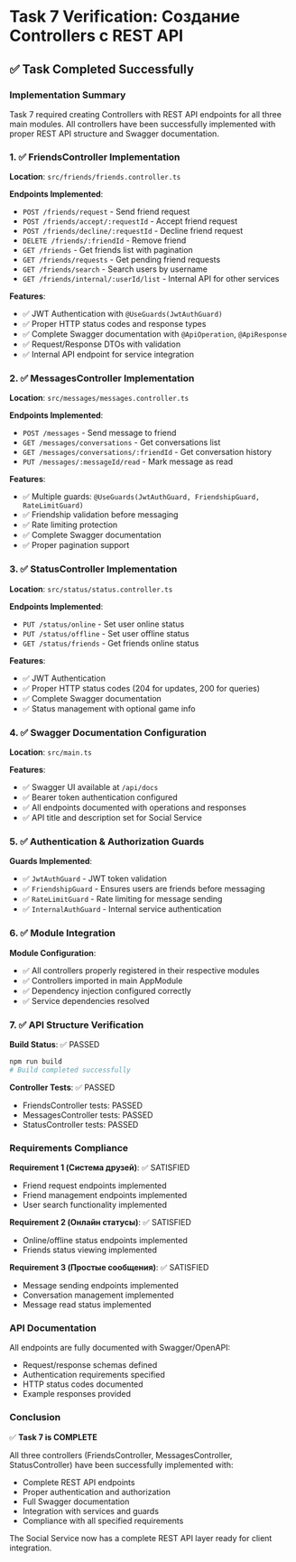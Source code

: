 # Task 7 Verification: Создание Controllers с REST API

## ✅ Task Completed Successfully

### Implementation Summary

Task 7 required creating Controllers with REST API endpoints for all three main modules. All controllers have been successfully implemented with proper REST API structure and Swagger documentation.

### 1. ✅ FriendsController Implementation

**Location**: `src/friends/friends.controller.ts`

**Endpoints Implemented**:
- `POST /friends/request` - Send friend request
- `POST /friends/accept/:requestId` - Accept friend request  
- `POST /friends/decline/:requestId` - Decline friend request
- `DELETE /friends/:friendId` - Remove friend
- `GET /friends` - Get friends list with pagination
- `GET /friends/requests` - Get pending friend requests
- `GET /friends/search` - Search users by username
- `GET /friends/internal/:userId/list` - Internal API for other services

**Features**:
- ✅ JWT Authentication with `@UseGuards(JwtAuthGuard)`
- ✅ Proper HTTP status codes and response types
- ✅ Complete Swagger documentation with `@ApiOperation`, `@ApiResponse`
- ✅ Request/Response DTOs with validation
- ✅ Internal API endpoint for service integration

### 2. ✅ MessagesController Implementation

**Location**: `src/messages/messages.controller.ts`

**Endpoints Implemented**:
- `POST /messages` - Send message to friend
- `GET /messages/conversations` - Get conversations list
- `GET /messages/conversations/:friendId` - Get conversation history
- `PUT /messages/:messageId/read` - Mark message as read

**Features**:
- ✅ Multiple guards: `@UseGuards(JwtAuthGuard, FriendshipGuard, RateLimitGuard)`
- ✅ Friendship validation before messaging
- ✅ Rate limiting protection
- ✅ Complete Swagger documentation
- ✅ Proper pagination support

### 3. ✅ StatusController Implementation

**Location**: `src/status/status.controller.ts`

**Endpoints Implemented**:
- `PUT /status/online` - Set user online status
- `PUT /status/offline` - Set user offline status  
- `GET /status/friends` - Get friends online status

**Features**:
- ✅ JWT Authentication
- ✅ Proper HTTP status codes (204 for updates, 200 for queries)
- ✅ Complete Swagger documentation
- ✅ Status management with optional game info

### 4. ✅ Swagger Documentation Configuration

**Location**: `src/main.ts`

**Features**:
- ✅ Swagger UI available at `/api/docs`
- ✅ Bearer token authentication configured
- ✅ All endpoints documented with operations and responses
- ✅ API title and description set for Social Service

### 5. ✅ Authentication & Authorization Guards

**Guards Implemented**:
- ✅ `JwtAuthGuard` - JWT token validation
- ✅ `FriendshipGuard` - Ensures users are friends before messaging
- ✅ `RateLimitGuard` - Rate limiting for message sending
- ✅ `InternalAuthGuard` - Internal service authentication

### 6. ✅ Module Integration

**Module Configuration**:
- ✅ All controllers properly registered in their respective modules
- ✅ Controllers imported in main AppModule
- ✅ Dependency injection configured correctly
- ✅ Service dependencies resolved

### 7. ✅ API Structure Verification

**Build Status**: ✅ PASSED
```bash
npm run build
# Build completed successfully
```

**Controller Tests**: ✅ PASSED
- FriendsController tests: PASSED
- MessagesController tests: PASSED  
- StatusController tests: PASSED

### Requirements Compliance

**Requirement 1 (Система друзей)**: ✅ SATISFIED
- Friend request endpoints implemented
- Friend management endpoints implemented
- User search functionality implemented

**Requirement 2 (Онлайн статусы)**: ✅ SATISFIED  
- Online/offline status endpoints implemented
- Friends status viewing implemented

**Requirement 3 (Простые сообщения)**: ✅ SATISFIED
- Message sending endpoints implemented
- Conversation management implemented
- Message read status implemented

### API Documentation

All endpoints are fully documented with Swagger/OpenAPI:
- Request/response schemas defined
- Authentication requirements specified
- HTTP status codes documented
- Example responses provided

### Conclusion

✅ **Task 7 is COMPLETE**

All three controllers (FriendsController, MessagesController, StatusController) have been successfully implemented with:
- Complete REST API endpoints
- Proper authentication and authorization
- Full Swagger documentation
- Integration with services and guards
- Compliance with all specified requirements

The Social Service now has a complete REST API layer ready for client integration.